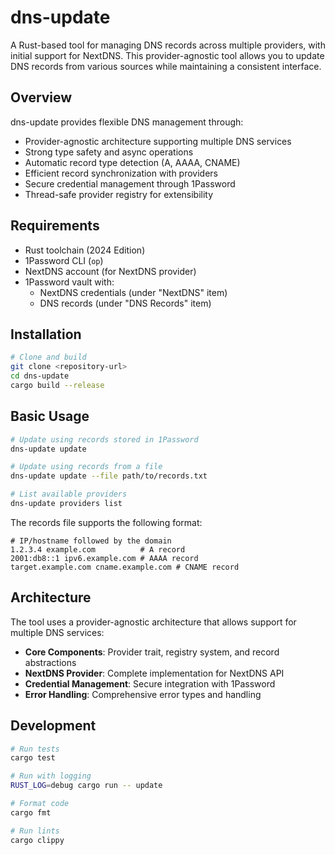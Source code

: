 # dns-update

A Rust-based tool for managing DNS records across multiple providers, with initial support for NextDNS. This provider-agnostic tool allows you to update DNS records from various sources while maintaining a consistent interface.

## Overview

dns-update provides flexible DNS management through:

- Provider-agnostic architecture supporting multiple DNS services
- Strong type safety and async operations
- Automatic record type detection (A, AAAA, CNAME)
- Efficient record synchronization with providers
- Secure credential management through 1Password
- Thread-safe provider registry for extensibility

## Requirements

- Rust toolchain (2024 Edition)
- 1Password CLI (`op`)
- NextDNS account (for NextDNS provider)
- 1Password vault with:
  - NextDNS credentials (under "NextDNS" item)
  - DNS records (under "DNS Records" item)

## Installation

```bash
# Clone and build
git clone <repository-url>
cd dns-update
cargo build --release
```

## Basic Usage

```bash
# Update using records stored in 1Password
dns-update update

# Update using records from a file
dns-update update --file path/to/records.txt

# List available providers
dns-update providers list
```

The records file supports the following format:

```
# IP/hostname followed by the domain
1.2.3.4 example.com          # A record
2001:db8::1 ipv6.example.com # AAAA record
target.example.com cname.example.com # CNAME record
```

## Architecture

The tool uses a provider-agnostic architecture that allows support for multiple DNS services:

- **Core Components**: Provider trait, registry system, and record abstractions
- **NextDNS Provider**: Complete implementation for NextDNS API
- **Credential Management**: Secure integration with 1Password
- **Error Handling**: Comprehensive error types and handling

## Development

```bash
# Run tests
cargo test

# Run with logging
RUST_LOG=debug cargo run -- update

# Format code
cargo fmt

# Run lints
cargo clippy
